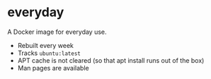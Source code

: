 # everyday

A Docker image for everyday use.

- Rebuilt every week
- Tracks `ubuntu:latest`
- APT cache is not cleared (so that apt install runs out of the box)
- Man pages are available

